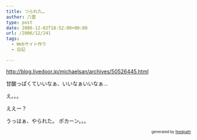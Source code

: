 ```yaml
---
title: つられた…
author: 八雲
type: post
date: 2006-12-02T18:52:00+00:00
url: /2006/12/241
tags:
  - Webサイト作り
  - 日記

---
```

http://blog.livedoor.jp/michaelsan/archives/50526445.html

甘酸っぱくていいなぁ、いいなぁいいなぁ…

え。。。

ええー？

うっはぁ、やられた。 ポカーン。。。<!--
feedpath info start
-->

<div style="text-align: right; font-size: 10px;">
  &nbsp;&nbsp;<span>generated by <a href="http://feedpath.jp">feedpath</a></span>
</div>

<!--
feedpath info end
-->
